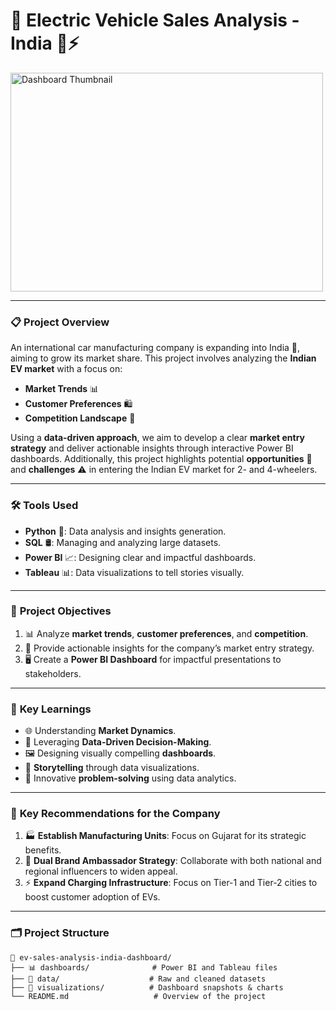 # 🌟 Electric Vehicle Sales Analysis - India 🚗⚡️  
<img src="https://github.com/user-attachments/assets/9845910c-d199-40ff-b5c9-b6baa780525c" alt="Dashboard Thumbnail" width="500" height="350">

---

### 📋 **Project Overview**  

An international car manufacturing company is expanding into India 🚀, aiming to grow its market share. This project involves analyzing the **Indian EV market** with a focus on:  
- **Market Trends** 📊  
- **Customer Preferences** 🛍️  
- **Competition Landscape** 🏁  

Using a **data-driven approach**, we aim to develop a clear **market entry strategy** and deliver actionable insights through interactive Power BI dashboards. Additionally, this project highlights potential **opportunities** 🌟 and **challenges** ⚠️ in entering the Indian EV market for 2- and 4-wheelers.

---

### 🛠️ **Tools Used**  
- **Python** 🐍: Data analysis and insights generation.  
- **SQL** 🛢️: Managing and analyzing large datasets.  
- **Power BI** 📈: Designing clear and impactful dashboards.  
- **Tableau** 📊: Data visualizations to tell stories visually.

---

### 🎯 **Project Objectives**  
1. 📊 Analyze **market trends**, **customer preferences**, and **competition**.  
2. 🔎 Provide actionable insights for the company’s market entry strategy.  
3. 🖥️ Create a **Power BI Dashboard** for impactful presentations to stakeholders.  

---

### 🔑 **Key Learnings**  
- 🌐 Understanding **Market Dynamics**.  
- 🧠 Leveraging **Data-Driven Decision-Making**.  
- 🖼️ Designing visually compelling **dashboards**.  
- 📖 **Storytelling** through data visualizations.  
- 🎨 Innovative **problem-solving** using data analytics.  

---

### 📌 **Key Recommendations for the Company**  
1. 🏭 **Establish Manufacturing Units**: Focus on Gujarat for its strategic benefits.  
2. 🌟 **Dual Brand Ambassador Strategy**: Collaborate with both national and regional influencers to widen appeal.  
3. ⚡ **Expand Charging Infrastructure**: Focus on Tier-1 and Tier-2 cities to boost customer adoption of EVs.

---

### 🗂️ **Project Structure**  

```plaintext
📁 ev-sales-analysis-india-dashboard/
├── 📊 dashboards/              # Power BI and Tableau files 
├── 📂 data/                    # Raw and cleaned datasets
├── 📁 visualizations/          # Dashboard snapshots & charts 
└── README.md                   # Overview of the project
